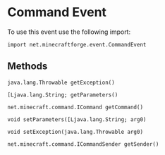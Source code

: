 # Command Event

To use this event use the following import:
```groovy:no-line-numbers
import net.minecraftforge.event.CommandEvent
```

## Methods
```groovy:no-line-numbers
java.lang.Throwable getException()
```

```groovy:no-line-numbers
[Ljava.lang.String; getParameters()
```

```groovy:no-line-numbers
net.minecraft.command.ICommand getCommand()
```

```groovy:no-line-numbers
void setParameters([Ljava.lang.String; arg0)
```

```groovy:no-line-numbers
void setException(java.lang.Throwable arg0)
```

```groovy:no-line-numbers
net.minecraft.command.ICommandSender getSender()
```

